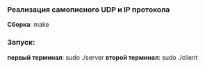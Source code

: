 ### Реализация самописного UDP и IP протокола

**Сборка**: make

### Запуск: 
**первый терминал**: sudo ./server
**второй терминал**: sudo ./client
